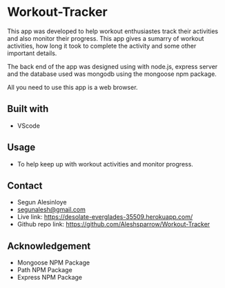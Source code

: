 # Workout-Tracker
This app was developed to help workout enthusiastes track their activities and also monitor their progress. This app gives a sumarry of workout activities, how long it took to complete the activity and some other important details.

The back end of the app was designed using with node.js, express server and the database used was mongodb using the mongoose npm package.

All you need to use this app is a web browser.


## Built with
* VScode


## Usage
* To help keep up with workout activities and monitor progress.

## Contact
* Segun Alesinloye 
* segunalesh@gmail.com 
* Live link: https://desolate-everglades-35509.herokuapp.com/
* Github repo link: https://github.com/Aleshsparrow/Workout-Tracker

## Acknowledgement
* Mongoose NPM Package
* Path NPM Package
* Express NPM Package